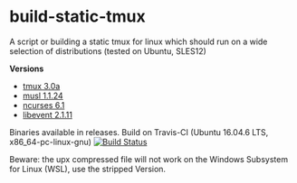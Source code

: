 # build-static-tmux

A script or building a static tmux for linux which should run on a wide selection of distributions (tested on Ubuntu, SLES12)

**Versions**
* [tmux 3.0a](https://github.com/tmux/tmux/)
* [musl 1.1.24](https://www.musl-libc.org/)
* [ncurses 6.1](https://www.gnu.org/software/ncurses/)
* [libevent 2.1.11](https://github.com/libevent/libevent/)

Binaries available in releases.
Build on Travis-CI (Ubuntu 16.04.6 LTS, x86_64-pc-linux-gnu)
[![Build Status](https://travis-ci.org/mjakob-gh/build-static-tmux.svg?branch=master)](https://travis-ci.org/mjakob-gh/build-static-tmux)

Beware: the upx compressed file will not work on the Windows Subsystem for Linux (WSL), use the stripped Version.
